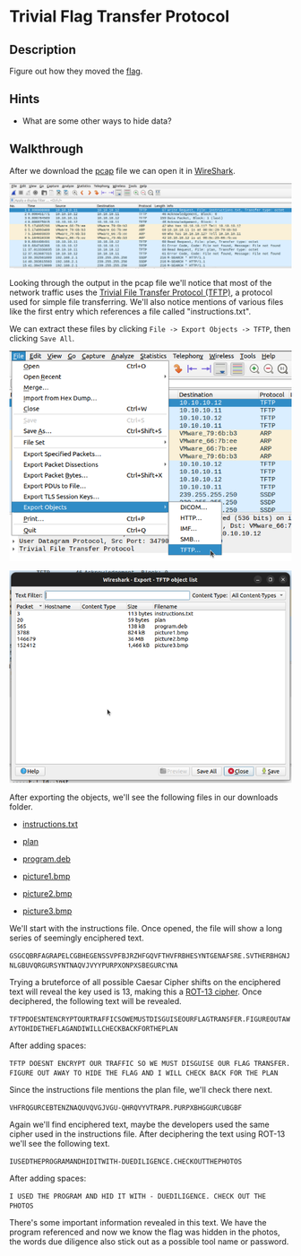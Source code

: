 # Trivial Flag Transfer Protocol

## Description

Figure out how they moved the [flag](https://mercury.picoctf.net/static/e4836d9bcc740d457f4331d68129a0bc/tftp.pcapng "Pico CTF link to download PCAP file").

## Hints

* What are some other ways to hide data?

## Walkthrough

After we download the [pcap](https://en.wikipedia.org/wiki/Pcap "Wikipedia article for pcap") file we can open it in [WireShark](https://en.wikipedia.org/wiki/Wireshark "Wikipedia article on WireShark").

![WireShark output for CTF pcap file](./Assets/wireshark-steps-1-of-3.png "WireShark output for CTF pcap file")

Looking through the output in the pcap file we'll notice that most of the network traffic uses the [Trivial File Transfer Protocol (TFTP)](https://en.wikipedia.org/wiki/Trivial_File_Transfer_Protocol "Wikipedia article for TFTP"), a protocol used for simple file transferring. We'll also notice mentions of various files like the first entry which references a file called "instructions.txt".

We can extract these files by clicking ```File -> Export Objects -> TFTP```, then clicking ```Save All```.

![WireShark Dropdown Menu](./Assets/wireshark-steps-2-of-3.png "WireShark dropdown menu used to export objects from TFTP protocol")

![WireShark Popup](./Assets/wireshark-steps-3-of-3.png "Wireshark popup screen for saving all exported files")

After exporting the objects, we'll see the following files in our downloads folder.

* [instructions.txt](./Assets/instructions.txt "Instructions text file exported from pcap")

* [plan](./Assets/plan "Plan file exported from pcap")

* [program.deb](./Assets/program.deb "Deb file exported from pcap")

* [picture1.bmp](./Assets/picture1.bmp "First bitmap exported from pcap")

* [picture2.bmp](./Assets/picture2.bmp "Second bitmap exported from pcap")

* [picture3.bmp](./Assets/picture3.bmp "Third bitmap exported from pcap")

We'll start with the instructions file. Once opened, the file will show a long series of seemingly enciphered text.

```GSGCQBRFAGRAPELCGBHEGENSSVPFBJRZHFGQVFTHVFRBHESYNTGENAFSRE.SVTHERBHGNJNLGBUVQRGURSYNTNAQVJVYYPURPXONPXSBEGURCYNA```

Trying a bruteforce of all possible Caesar Cipher shifts on the enciphered text will reveal the key used is 13, making this a [ROT-13 cipher](https://en.wikipedia.org/wiki/ROT13 "Wikipedia article for ROT-13 cipher"). Once deciphered, the following text will be revealed.

```TFTPDOESNTENCRYPTOURTRAFFICSOWEMUSTDISGUISEOURFLAGTRANSFER.FIGUREOUTAWAYTOHIDETHEFLAGANDIWILLCHECKBACKFORTHEPLAN```

After adding spaces:

```TFTP DOESNT ENCRYPT OUR TRAFFIC SO WE MUST DISGUISE OUR FLAG TRANSFER. FIGURE OUT AWAY TO HIDE THE FLAG AND I WILL CHECK BACK FOR THE PLAN```

Since the instructions file mentions the plan file, we'll check there next.

```VHFRQGURCEBTENZNAQUVQVGJVGU-QHRQVYVTRAPR.PURPXBHGGURCUBGBF```

Again we'll find enciphered text, maybe the developers used the same cipher used in the instructions file. After deciphering the text using ROT-13 we'll see the following text.

```IUSEDTHEPROGRAMANDHIDITWITH-DUEDILIGENCE.CHECKOUTTHEPHOTOS```

After adding spaces:

```I USED THE PROGRAM AND HID IT WITH - DUEDILIGENCE. CHECK OUT THE PHOTOS```

There's some important information revealed in this text. We have the program referenced and now we know the flag was hidden in the photos, the words due diligence also stick out as a possible tool name or password.

